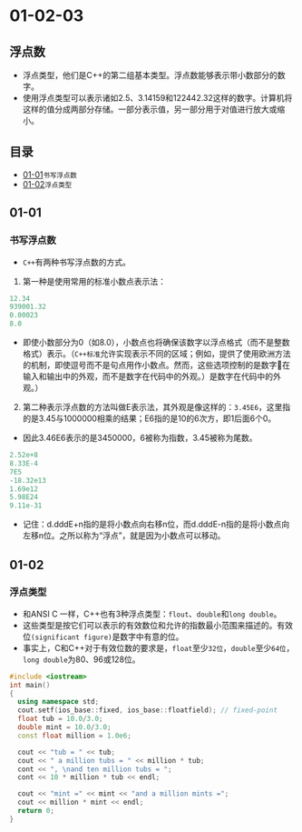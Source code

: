 # 01-02-03
## 浮点数

* 浮点类型，他们是C++的第二组基本类型。浮点数能够表示带小数部分的数字。
* 使用浮点类型可以表示诸如2.5、3.14159和122442.32这样的数字。计算机将这样的值分成两部分存储。一部分表示值，另一部分用于对值进行放大或缩小。

## 目录
* [01-01](https://github.com/TYRMars/AlgorithmLearn/tree/master/CppLearn/01-02-03#01-01)`书写浮点数`
* [01-02](https://github.com/TYRMars/AlgorithmLearn/tree/master/CppLearn/01-02-03#01-02)`浮点类型`

## 01-01
### 书写浮点数

* `C++`有两种书写浮点数的方式。
1. 第一种是使用常用的标准小数点表示法：

```Cpp
12.34
939001.32
0.00023
8.0
```

  - 即使小数部分为0（如8.0），小数点也将确保该数字以浮点格式（而不是整数格式）表示。（`C++标准`允许实现表示不同的区域；例如，提供了使用欧洲方法的机制，即使逗号而不是句点用作小数点。然而，这些选项控制的是数字🔢在输入和输出中的外观，而不是数字在代码中的外观。）是数字在代码中的外观。）

2. 第二种表示浮点数的方法叫做E表示法，其外观是像这样的：`3.45E6`，这里指的是3.45与1000000相乘的结果；E6指的是10的6次方，即1后面6个0。
  - 因此3.46E6表示的是3450000，6被称为指数，3.45被称为尾数。

```Cpp
2.52e+8
8.33E-4
7E5
-18.32e13
1.69e12
5.98E24
9.11e-31
```

  - 记住：d.dddE+n指的是将小数点向右移n位，而d.dddE-n指的是将小数点向左移n位。之所以称为“浮点”，就是因为小数点可以移动。

## 01-02
### 浮点类型

* 和ANSI C 一样，C++也有3种浮点类型：`flout`、`double`和`long double`。
* 这些类型是按它们可以表示的有效数位和允许的指数最小范围来描述的。有效位`(significant figure)`是数字中有意的位。
* 事实上，C和C++对于有效位数的要求是，`float`至少`32位`，`double`至少`64位`，`long double`为80、96或128位。

```Cpp
#include <iostream>
int main()
{
  using namespace std;
  cout.setf(ios_base::fixed, ios_base::floatfield); // fixed-point
  float tub = 10.0/3.0;
  double mint = 10.0/3.0;
  const float million = 1.0e6;

  cout << "tub = " << tub;
  cout << " a million tubs = " << million * tub;
  cont << ", \nand ten million tubs = ";
  cont << 10 * million * tub << endl;

  cout << "mint =" << mint << "and a million mints =";
  cout << million * mint << endl;
  return 0;
}
```

